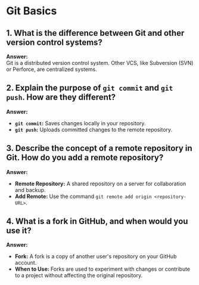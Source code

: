 # Git Basics

## 1. What is the difference between Git and other version control systems?
**Answer:**  
Git is a distributed version control system. Other VCS, like Subversion (SVN) or Perforce, are centralized systems.

## 2. Explain the purpose of `git commit` and `git push`. How are they different?
**Answer:**  
- **`git commit`:** Saves changes locally in your repository.  
- **`git push`:** Uploads committed changes to the remote repository.

## 3. Describe the concept of a remote repository in Git. How do you add a remote repository?
**Answer:**  
- **Remote Repository:** A shared repository on a server for collaboration and backup.  
- **Add Remote:** Use the command `git remote add origin <repository-URL>`.

## 4. What is a fork in GitHub, and when would you use it?
**Answer:**  
- **Fork:** A fork is a copy of another user's repository on your GitHub account.  
- **When to Use:** Forks are used to experiment with changes or contribute to a project without affecting the original repository.